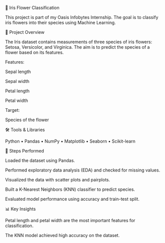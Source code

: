 🌸 Iris Flower Classification

This project is part of my Oasis Infobytes Internship. The goal is to classify iris flowers into their species using Machine Learning.

📌 Project Overview

The Iris dataset contains measurements of three species of iris flowers: Setosa, Versicolor, and Virginica. The aim is to predict the species of a flower based on its features.

Features:

Sepal length

Sepal width

Petal length

Petal width

Target:

Species of the flower

🛠️ Tools & Libraries

Python • Pandas • NumPy • Matplotlib • Seaborn • Scikit-learn

🔹 Steps Performed

Loaded the dataset using Pandas.

Performed exploratory data analysis (EDA) and checked for missing values.

Visualized the data with scatter plots and pairplots.

Built a K-Nearest Neighbors (KNN) classifier to predict species.

Evaluated model performance using accuracy and train-test split.

📊 Key Insights

Petal length and petal width are the most important features for classification.

The KNN model achieved high accuracy on the dataset.
